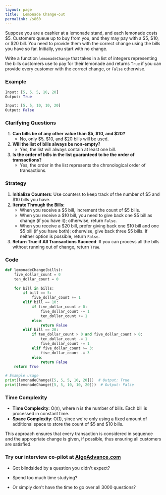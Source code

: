 ```yaml
---
layout: page
title:  Lemonade Change-out
permalink: /s860
---
```

Suppose you are a cashier at a lemonade stand, and each lemonade costs $5. Customers queue up to buy from you, and they may pay with a $5, $10, or $20 bill. You need to provide them with the correct change using the bills you have so far. Initially, you start with no change.

Write a function `lemonadeChange` that takes in a list of integers representing the bills customers use to pay for their lemonade and returns `True` if you can provide every customer with the correct change, or `False` otherwise.

### Example
```python
Input: [5, 5, 5, 10, 20]
Output: True

Input: [5, 5, 10, 10, 20]
Output: False
```

### Clarifying Questions
1. **Can bills be of any other value than $5, $10, and $20?**
    - No, only $5, $10, and $20 bills will be used.
2. **Will the list of bills always be non-empty?**
    - Yes, the list will always contain at least one bill.
3. **Is the order of bills in the list guaranteed to be the order of transactions?**
    - Yes, the order in the list represents the chronological order of transactions.

### Strategy
1. **Initialize Counters**: Use counters to keep track of the number of $5 and $10 bills you have.
2. **Iterate Through the Bills**:
    - When you receive a $5 bill, increment the count of $5 bills.
    - When you receive a $10 bill, you need to give back one $5 bill as change (if you have it); otherwise, return `False`.
    - When you receive a $20 bill, prefer giving back one $10 bill and one $5 bill (if you have both); otherwise, give back three $5 bills. If neither option is possible, return `False`.
3. **Return True if All Transactions Succeed**: If you can process all the bills without running out of change, return `True`.

### Code
```python
def lemonadeChange(bills):
    five_dollar_count = 0
    ten_dollar_count = 0
    
    for bill in bills:
        if bill == 5:
            five_dollar_count += 1
        elif bill == 10:
            if five_dollar_count > 0:
                five_dollar_count -= 1
                ten_dollar_count += 1
            else:
                return False
        elif bill == 20:
            if ten_dollar_count > 0 and five_dollar_count > 0:
                ten_dollar_count -= 1
                five_dollar_count -= 1
            elif five_dollar_count >= 3:
                five_dollar_count -= 3
            else:
                return False
    return True

# Example usage
print(lemonadeChange([5, 5, 5, 10, 20]))  # Output: True
print(lemonadeChange([5, 5, 10, 10, 20]))  # Output: False
```

### Time Complexity
- **Time Complexity**: O(n), where n is the number of bills. Each bill is processed in constant time.
- **Space Complexity**: O(1), since we're only using a fixed amount of additional space to store the count of $5 and $10 bills.

This approach ensures that every transaction is considered in sequence and the appropriate change is given, if possible, thus ensuring all customers are satisfied.


### Try our interview co-pilot at [AlgoAdvance.com](https://algoAdvance.com)

- Got blindsided by a question you didn't expect?

- Spend too much time studying?

- Or simply don't have the time to go over all 3000 questions?

